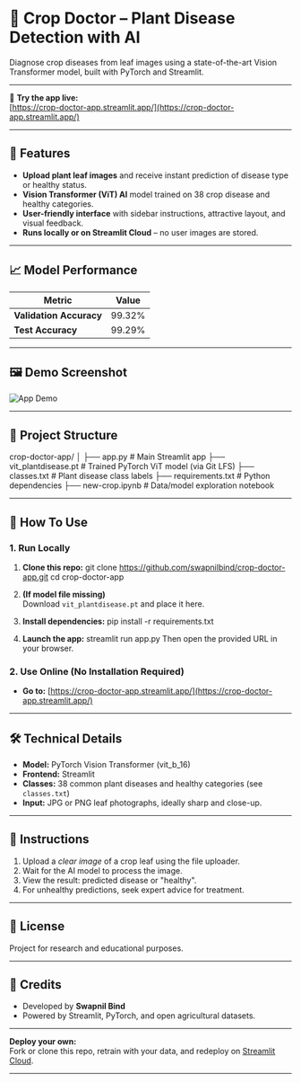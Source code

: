 # 🌿 Crop Doctor – Plant Disease Detection with AI

Diagnose crop diseases from leaf images using a state-of-the-art Vision Transformer model, built with PyTorch and Streamlit.

---

🌱 **Try the app live:**  
[https://crop-doctor-app.streamlit.app/](https://crop-doctor-app.streamlit.app/)

---

## 🚀 Features

- **Upload plant leaf images** and receive instant prediction of disease type or healthy status.
- **Vision Transformer (ViT) AI** model trained on 38 crop disease and healthy categories.
- **User-friendly interface** with sidebar instructions, attractive layout, and visual feedback.
- **Runs locally or on Streamlit Cloud** – no user images are stored.

---

## 📈 Model Performance

| Metric                | Value   |
|-----------------------|---------|
| **Validation Accuracy** | 99.32%  |
| **Test Accuracy**      | 99.29%  |

---

## 🖼️ Demo Screenshot

![App Demo](Screenshot2025-07-29152740.png)

---

## 📁 Project Structure
crop-doctor-app/
│
├── app.py # Main Streamlit app
├── vit_plantdisease.pt # Trained PyTorch ViT model (via Git LFS)
├── classes.txt # Plant disease class labels
├── requirements.txt # Python dependencies
├── new-crop.ipynb # Data/model exploration notebook


---

## 🚦 How To Use

### 1. Run Locally

1. **Clone this repo:**
git clone https://github.com/swapnilbind/crop-doctor-app.git
cd crop-doctor-app


2. **(If model file missing)**  
Download `vit_plantdisease.pt` and place it here.

3. **Install dependencies:**
pip install -r requirements.txt

4. **Launch the app:**
streamlit run app.py
Then open the provided URL in your browser.

### 2. Use Online (No Installation Required)

- **Go to:** [https://crop-doctor-app.streamlit.app/](https://crop-doctor-app.streamlit.app/)

---

## 🛠️ Technical Details

- **Model:** PyTorch Vision Transformer (vit_b_16)
- **Frontend:** Streamlit
- **Classes:** 38 common plant diseases and healthy categories (see `classes.txt`)
- **Input:** JPG or PNG leaf photographs, ideally sharp and close-up.

---

## 📝 Instructions

1. Upload a *clear image* of a crop leaf using the file uploader.
2. Wait for the AI model to process the image.
3. View the result: predicted disease or "healthy".
4. For unhealthy predictions, seek expert advice for treatment.

---

## 📄 License

Project for research and educational purposes.

---

## 🙏 Credits

- Developed by **Swapnil Bind**
- Powered by Streamlit, PyTorch, and open agricultural datasets.

---

**Deploy your own:**  
Fork or clone this repo, retrain with your data, and redeploy on [Streamlit Cloud](https://streamlit.io/cloud).

---


